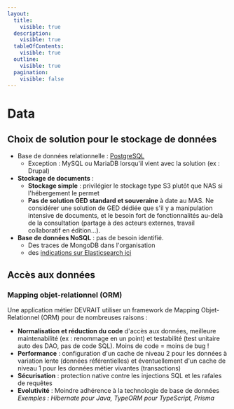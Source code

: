 ```yaml
---
layout:
  title:
    visible: true
  description:
    visible: true
  tableOfContents:
    visible: true
  outline:
    visible: true
  pagination:
    visible: false
---
```


# Data

## Choix de solution pour le stockage de données

* Base de données relationnelle : [PostgreSQL](postgresql.md)
  * Exception : MySQL ou MariaDB lorsqu'il vient avec la solution (ex : Drupal)
* **Stockage de documents** :
  * **Stockage simple** : privilégier le stockage type S3 plutôt que NAS si l'hébergement le permet
  * **Pas de solution GED standard et souveraine** à date au MAS. Ne considérer une solution de GED dédiée que s'il y a manipulation intensive de documents, et le besoin fort de fonctionnalités au-delà de la consultation (partage à des acteurs externes, travail collaboratif en édition...).
* **Base de données NoSQL** : pas de besoin identifié.
  * Des traces de MongoDB dans l'organisation
  * des [indications sur Elasticsearch ici](elasticsearch.md)

## Accès aux données

### Mapping objet-relationnel (ORM)

Une application métier DEVRAIT utiliser un framework de Mapping Objet-Relationnel (ORM) pour de nombreuses raisons :

* **Normalisation et réduction du code** d'accès aux données, meilleure maintenabilité (ex : renommage en un point) et testabilité (test unitaire auto des DAO, pas de code SQL). Moins de code = moins de bug !
* **Performance** : configuration d'un cache de niveau 2 pour les données à variation lente (données référentielles) et éventuellement d'un cache de niveau 1 pour les données métier vivantes (transactions)
* **Sécurisation** : protection native contre les injections SQL et les rafales de requêtes
* **Evolutivité** : Moindre adhérence à la technologie de base de données\
  _Exemples : Hibernate pour Java, TypeORM pour TypeScript, Prisma_
